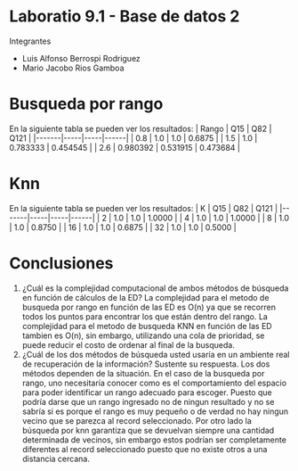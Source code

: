 # Laboratio 9.1 - Base de datos 2
Integrantes
- Luis Alfonso Berrospi Rodriguez
- Mario Jacobo Rios Gamboa
# Busqueda por rango
En la siguiente tabla se pueden ver los resultados:
| Rango | Q15 | Q82 | Q121 |
|-------|-----|-----|------|
| 0.8   | 1.0 | 1.0 | 0.6875 |
| 1.5   | 1.0 | 0.783333 | 0.454545 |
| 2.6   | 0.980392 | 0.531915 | 0.473684 |
# Knn 
<!--     q15  q82    q121
2   1.0  1.0  1.0000
4   1.0  1.0  1.0000
8   1.0  1.0  0.8750
16  1.0  1.0  0.6875
32  1.0  1.0  0.5000 -->
En la siguiente tabla se pueden ver los resultados:
| K | Q15 | Q82 | Q121 |
|-------|-----|-----|------|
| 2   | 1.0 | 1.0 | 1.0000 |
| 4   | 1.0 | 1.0 | 1.0000 |
| 8   | 1.0 | 1.0 | 0.8750 |
| 16  | 1.0 | 1.0 | 0.6875 |
| 32  | 1.0 | 1.0 | 0.5000 |
# Conclusiones

1. ¿Cuál es la complejidad computacional de ambos métodos de búsqueda en función de cálculos de la ED?
   La complejidad para el metodo de busqueda por rango en función de las ED es O(n) ya que se recorren todos los puntos para encontrar los que están dentro del rango. La complejidad para el metodo de busqueda KNN en función de las ED tambien es O(n), sin embargo, utilizando una cola de prioridad, se puede reducir el costo de ordenar al final de la busqueda.
2. ¿Cuál de los dos métodos de búsqueda usted usaría en un ambiente real de recuperación de la información? Sustente su respuesta.
   Los dos métodos dependen de la situación. En el caso de la busqueda por rango, uno necesitaría conocer como es el comportamiento del espacio para poder identificar un rango adecuado para escoger. Puesto que podría darse que un rango ingresado no de ningun resultado y no se sabría si es porque el rango es muy pequeño o de verdad no hay ningun vecino que se parezca al record seleccionado. Por otro lado la búsqueda por knn garantiza que se devuelvan siempre una cantidad determinada de vecinos, sin embargo estos podrían ser completamente diferentes al record seleccionado puesto que no existe otros a una distancia cercana.
